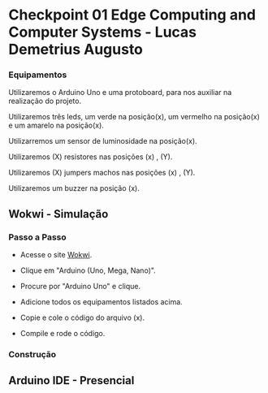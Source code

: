 <h1>Checkpoint 01 Edge Computing and Computer Systems - Lucas Demetrius Augusto</h1>

###

<h3>Equipamentos</h3>

<p>Utilizaremos o Arduino Uno e uma protoboard, para nos auxiliar na realização do projeto.</p>
<p>Utilizaremos três leds, um verde na posição(x), um vermelho na posição(x) e um amarelo na posição(x).</p>
<p>Utilizarremos um sensor de luminosidade na posição(x).</p>
<p>Utilizaremos (X) resistores nas posições (x) , (Y).</p>
<p>Utilizaremos (X) jumpers machos nas posições (x) , (Y).</p>
<p>Utilizaremos um buzzer na posição (x).</p>

###

<h2>Wokwi - Simulação</h2>

####

<h3>Passo a Passo</h3>

<ul>
  <li>
    <p>Acesse o site <a href="https://wokwi.com">Wokwi</a>.</p>
  </li>
  <li>
    <p>Clique em "Arduino (Uno, Mega, Nano)".</p>
  </li>
  <li>
    <p>Procure por "Arduino Uno" e clique.</p>
  </li>
  <li>
    <p>Adicione todos os equipamentos listados acima.</p>
  </li>
  <li>
    <p>Copie e cole o código do arquivo (x).</p>
  </li>
  <li>
    <p>Compile e rode o código.</p>
  </li>
</ul>

<h3>Construção</h3>

###

<h2>Arduino IDE - Presencial</h2>




